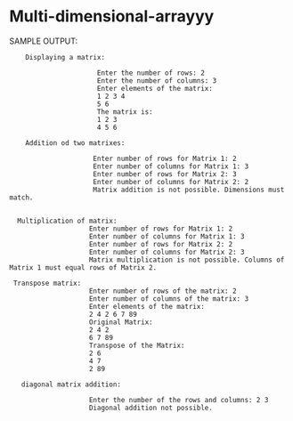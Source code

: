 # Multi-dimensional-arrayyy
SAMPLE OUTPUT:

        Displaying a matrix:

                          Enter the number of rows: 2
                          Enter the number of columns: 3
                          Enter elements of the matrix:
                          1 2 3 4
                          5 6
                          The matrix is:
                          1 2 3 
                          4 5 6

        Addition od two matrixes: 

                         Enter number of rows for Matrix 1: 2
                         Enter number of columns for Matrix 1: 3
                         Enter number of rows for Matrix 2: 3
                         Enter number of columns for Matrix 2: 2
                         Matrix addition is not possible. Dimensions must match.


      Multiplication of matrix:
                        Enter number of rows for Matrix 1: 2
                        Enter number of columns for Matrix 1: 3
                        Enter number of rows for Matrix 2: 2
                        Enter number of columns for Matrix 2: 3
                        Matrix multiplication is not possible. Columns of Matrix 1 must equal rows of Matrix 2.

     Transpose matrix:
                        Enter number of rows of the matrix: 2
                        Enter number of columns of the matrix: 3
                        Enter elements of the matrix:
                        2 4 2 6 7 89
                        Original Matrix:
                        2 4 2 
                        6 7 89 
                        Transpose of the Matrix:
                        2 6 
                        4 7 
                        2 89 

       diagonal matrix addition:

                        Enter the number of the rows and columns: 2 3
                        Diagonal addition not possible.

                        
